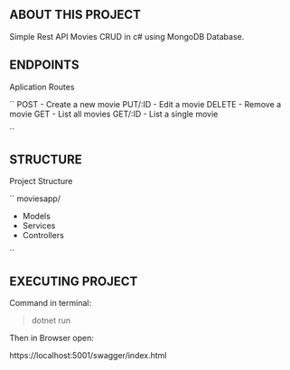 ## ABOUT THIS PROJECT

Simple Rest API Movies CRUD in c# using MongoDB Database.

## ENDPOINTS

Aplication Routes

``
POST - Create a new movie
PUT/:ID - Edit a movie
DELETE - Remove a movie
GET - List all movies
GET/:ID - List a single movie

``

## STRUCTURE

Project Structure

``
moviesapp/

- Models
- Services
- Controllers

``

## EXECUTING PROJECT

Command in terminal:

> dotnet run

Then in Browser open:

https://localhost:5001/swagger/index.html
